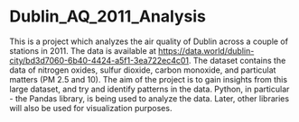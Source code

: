 # Dublin_AQ_2011_Analysis
This is a project which analyzes the air quality of Dublin across a couple of stations in 2011. The data is available at https://data.world/dublin-city/bd3d7060-6b40-4424-a5f1-3ea722ec4c01. The dataset contains the data of nitrogen oxides, sulfur dioxide, carbon monoxide, and particulat matters (PM 2.5 and 10). The aim of the project is to gain insights from this large dataset, and try and identify patterns in the data. 
Python, in particular - the Pandas library, is being used to analyze the data. Later, other libraries will also be used for visualization purposes. 
